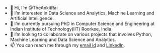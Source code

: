 - 👋 Hi, I’m @TheAnkitRai
- 👀 I’m interested in Data Science and Analytics, Machine Learning and Artificial Intelligence.
- 🌱 I’m currently pursuing PhD in Computer Science and Engineering at Indian Institute of Technology(IIT) Roorkee, India.
- 💞️ I’m looking to collaborate on various projects that involves Python, Machine Learning and Data Science and Analytics.
- 📫 You can reach me through my [email id](ankitrai372000@gmail.com) and [LinkedIn](www.linkedin.com/in/the-ankitrai).

<!---
TheAnkitRai/TheAnkitRai is a ✨ special ✨ repository because its `README.md` (this file) appears on your GitHub profile.
You can click the Preview link to take a look at your changes.
--->
